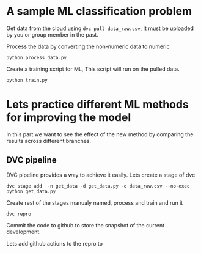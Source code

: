 # A sample ML classification problem

Get data from the cloud using `dvc pull data_raw.csv`, It must be uploaded by you or group member in the past.  

Process the data by converting the non-numeric data to numeric

`python process_data.py`

Create a training script for ML, This script will run on the pulled data. 

`python train.py`

# Lets practice different ML methods for improving the model

In this part we want to see the effect of the new method by comparing the results across different branches.

## DVC pipeline 

DVC pipeline provides a way to achieve it easily. Lets create a stage of dvc

`dvc stage add  -n get_data -d get_data.py -o data_raw.csv --no-exec python get_data.py`

Create rest of the stages manualy named, process and train and run it 

`dvc repro`

Commit the code to github to store the snapshot of the current development.

Lets add github actions to the repro to 




